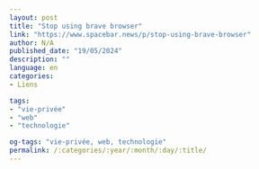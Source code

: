 ```yaml
---
layout: post
title: "Stop using brave browser"
link: "https://www.spacebar.news/p/stop-using-brave-browser"
author: N/A
published_date: "19/05/2024"
description: ""
language: en
categories:
- Liens

tags:
- "vie-privée"
- "web"
- "technologie"

og-tags: "vie-privée, web, technologie"
permalink: /:categories/:year/:month/:day/:title/
---
```

